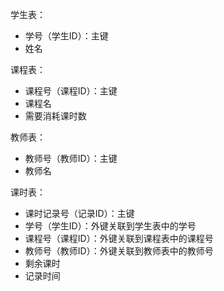 学生表：

- 学号（学生ID）：主键
- 姓名

课程表：

- 课程号（课程ID）：主键
- 课程名
- 需要消耗课时数

教师表：

- 教师号（教师ID）：主键
- 教师名

课时表：

- 课时记录号（记录ID）：主键
- 学号（学生ID）：外键关联到学生表中的学号
- 课程号（课程ID）：外键关联到课程表中的课程号
- 教师号（教师ID）：外键关联到教师表中的教师号
- 剩余课时
- 记录时间